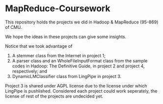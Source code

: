 MapReduce-Coursework
====================

This repository holds the projects we did in Hadoop &amp; MapReduce (95-869) of CMU. 

We hope the ideas in these projects can give some insights.

Notice that we took advantage of 
  1. A stemmer class from the Internet in project 1;
  2. A parser class and an WholeFileInputFormat class from the sample codes in Hadoop: The Definitive Guide, in project 2 and project 4, respectively; and
  3. DynamicLMClassifier class from LingPipe in project 3.

Project 3 is shared under AGPL license due to the license under which LingPipe is pushlished. Considered each project could work seperately, the license of rest of the projects are undecided yet.
